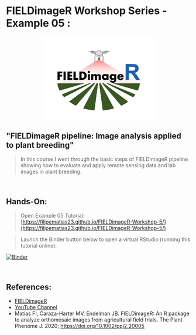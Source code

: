 # FIELDimageR Workshop Series - Example 05 : 

<p align="center">
<a href="https://github.com/OpenDroneMap/FIELDimageR"><img src="https://raw.githubusercontent.com/filipematias23/images/master/readme/FIELDimageR.jpg" width=60% height=60% title="Watch the video"></a>
</p>

## "FIELDimageR pipeline: Image analysis applied to plant breeding"

> In this course I went through the basic steps of FIELDimageR pipeline showing how to evaluate and apply remote sensing data and lab images in plant breeding. 

<br />

## Hands-On:

> Open Example 05 Tutorial: [https://filipematias23.github.io/FIELDimageR-Workshop-5/](https://filipematias23.github.io/FIELDimageR-Workshop-5/)

> Launch the Binder button below to open a virtual RStudio (running this tutorial online):

[![Binder](https://mybinder.org/badge_logo.svg)](https://mybinder.org/v2/gh/filipematias23/FIELDimageR-Workshop-5.git/main?urlpath=rstudio)

<br />

## References:
* [FIELDimageR](https://github.com/OpenDroneMap/FIELDimageR)
* [YouTube Channel](https://www.youtube.com/channel/UCeOLCtHrnh2tOosDdRobe8g?view_as=subscriber)
* Matias FI, Caraza-Harter MV, Endelman JB. FIELDimageR: An R package to analyze orthomosaic images from agricultural field trials. The Plant Phenome J. 2020; https://doi.org/10.1002/ppj2.20005

